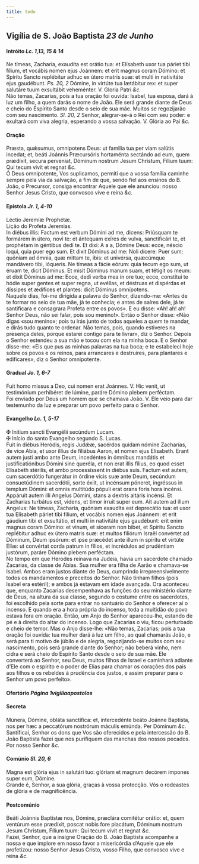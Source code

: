 ```yaml
---
title: todo
---
```

<h2 class="text-center">Vigília de S. João Baptista <em>23 de Junho</em></h2>

<h4 class="text-center">Intróito <em>Lc. 1,13, 15 & 14</em></h4>
<div class="container-fluid">
<div class="row">
<div class="dropcap text-justify">
Ne tímeas, Zacharía, exaudíta est orátio tua: et Elísabeth uxor tua páriet tibi fílium, et vocábis nomen ejus Joánnem: et erit magnus coram Dómino: et Spíritu Sancto replébitur adhuc ex útero matris suæ: et multi in nativitáte ejus gaudébunt. <em>Ps. 20, 2</em> Dómine, in virtúte tua lætábitur rex: et super salutáre tuum exsultábit veheménter.
V. Gloria Patri <em>&c.</em>
</div>
<div class="dropcap text-justify">
Não temas, Zacarias, pois a tua oração foi ouvida: Isabel, tua esposa, dará à luz um filho, a quem darás o nome de João. Ele será grande diante de Deus e cheio do Espírito Santo desde o seio de sua mãe. Muitos se regozijarão com seu nascimento. <em>Sl. 20, 2</em> Senhor, alegrar-se-á o Rei com seu poder: e exultará com viva alegria, esperando a vossa salvação.
V. Glória ao Pai <em>&c.</em>
</div>
</div>
</div>

<h4 class="text-center">Oração</h4>
<div class="container-fluid">
<div class="row">
<div class="dropcap text-justify">
Præsta, quǽsumus, omnipotens Deus: ut familia tua per viam salútis incedat; et, beáti Joánnis Præcursóris hortaménta sectándo ad eum, quem prædíxit, secura perveniat, Dóminum nostrum Jesum Christum, Fílium tuum: Qui tecum vivit et regnat <em>&c.</em>
</div>
<div class="dropcap text-justify">
Ó Deus omnipotente, Vos suplicamos, permiti que a vossa família caminhe sempre pela via da salvação, a fim de que, sendo fiel aos ensinos do B. João, o Precursor, consiga encontrar Aquele que ele anunciou: nosso Senhor Jesus Cristo, que convosco vive e reina <em>&c.</em>
</div>
</div>
</div>

<h4 class="text-center">Epístola <em>Jr. 1, 4-10</em></h4>
<div class="container-fluid">
<div class="row">
<div class="text-justify">
Léctio Jeremíæ Prophétæ.
</div>
<div class="text-justify">
Lição do Profeta Jeremias.
</div>
<div class="dropcap text-justify">
In diébus illis: Factum est verbum Dómini ad me, dicens: Priúsquam te formárem in útero, novi te: et ántequam exíres de vulva, sanctificári te, et prophétam in géntibus dedi te. Et dixi: A a a, Dómine Deus: ecce, néscio loqui, quia puer ego sum. Et dixit Dóminus ad me: Noli dícere: Puer sum; quóniam ad ómnia, quæ mittam te, ibis: et univérsa, quæcúmque mandávero tibi, lóqueris. Ne tímeas a fácie eórum: quia tecum ego sum, ut éruam te, dicit Dóminus. Et misit Dóminus manum suam, et tétigit os meum: et dixit Dóminus ad me: Ecce, dedi verba mea in ore tuo; ecce, constítui te hódie super gentes et super regna, ut evéllas, et déstruas et dispérdas et díssipes et ædífices et plantes: dicit Dóminus omnípotens.
</div>
<div class="dropcap text-justify">
Naquele dias, foi-me dirigida a palavra do Senhor, dizendo-me: «Antes de te formar no seio de tua mãe, já te conhecia; e antes de saíres dele, já te santificara e consagrara Profeta entre os povos». E eu disse: «Ah! ah! ah! Senhor Deus, não sei falar, pois sou menino!». Então o Senhor disse: «Não digas «sou menino»; pois tu irás junto de todos aqueles a quem te mandar, e dirás tudo quanto te ordenar. Não temas, pois, quando estiveres na presença deles, porque estarei contigo para te livrar», diz o Senhor. Depois o Senhor estendeu a sua mão e tocou com ela na minha boca. E o Senhor disse-me: «Eis que pus as minhas palavras na tua boca; e te estabeleci hoje sobre os povos e os reinos, para arrancares e destruíres, para plantares e edificares», diz o Senhor omnipotente.
</div>
</div>
</div>

<h4 class="text-center">Gradual <em>Jo. 1, 6-7</em></h4>
<div class="container-fluid">
<div class="row">
<div class="dropcap text-justify">
Fuit homo missus a Deo, cui nomen erat Joánnes. V. Hic venit, ut testimónium perhibéret de lúmine, paráre Dómino plebem perféctam.
</div>
<div class="dropcap text-justify">
Foi enviado por Deus um homem que se chamava João. V. Ele veio para dar testemunho da luz e preparar um povo perfeito para o Senhor.
</div>
</div>
</div>

<h4 class="text-center">Evangelho <em>Lc. 1, 5-17</em></h4>
<div class="container-fluid">
<div class="row">
<div class="text-justify">
<span class="text-danger">&#10016;</span> Initium sancti Evangélii secúndum Lucam.
</div>
<div class="text-justify">
<span class="text-danger">&#10016;</span> Início do santo Evangelho segundo S. Lucas.
</div>
<div class="dropcap text-justify">
Fuit in diébus Heródis, regis Judǽæ, sacérdos quidam nómine Zacharías, de vice Abía, et uxor illíus de filiábus Aaron, et nomen ejus Elísabeth. Erant autem justi ambo ante Deum, incedéntes in ómnibus mandátis et justificatiónibus Dómini sine queréla, et non erat illis fílius, eo quod esset Elísabeth stérilis, et ambo processíssent in diébus suis. Factum est autem, cum sacerdótio fungerátur in órdine vicis suæ ante Deum, secúndum consuetúdinem sacerdótii, sorte éxiit, ut incénsum póneret, ingréssus in templum Dómini: et omnis multitúdo pópuli erat orans foris hora incénsi. Appáruit autem illi Angelus Dómini, stans a dextris altáris incénsi. Et Zacharias turbátus est, videns, et timor írruit super eum. Ait autem ad illum Angelus: Ne tímeas, Zacharía, quóniam exaudíta est deprecátio tua: et uxor tua Elísabeth páriet tibi fílium, et vocábis nomen ejus Joánnem: et erit gáudium tibi et exsultátio, et multi in nativitáte ejus gaudébunt: erit enim magnus coram Dómino: et vinum, et síceram non bibet, et Spíritu Sancto replébitur adhuc ex útero matris suæ: et multos filiórum Israël convértet ad Dóminum, Deum ipsórum: et ipse præcédet ante illum in spíritu et virtúte Elíæ: ut convértat corda patrum in fílios, et incrédulos ad prudéntiam justórum, paráre Dómino plebem perféctam.
</div>
<div class="dropcap text-justify">
No tempo em que Herodes reinava na Judeia, havia um sacerdote chamado Zacarias, da classe de Abias. Sua mulher era filha de Aarão e chamava-se Isabel. Ambos eram justos diante de Deus, cumprindo irrepreensivelmente todos os mandamentos e preceitos do Senhor. Não tinham filhos (pois Isabel era estéril); e ambos já estavam em idade avançada. Ora aconteceu que, enquanto Zacarias desempenhava as funções do seu ministério diante de Deus, na altura da sua classe, segundo o costume entre os sacerdotes, foi escolhido pela sorte para entrar no santuário do Senhor e oferecer aí o incenso. E quando era a hora própria do incenso, toda a multidão do povo estava fora em oração. Então, um Anjo do Senhor apareceu-lhe, estando de pé e à direita do altar do incenso. Logo que Zacarias o viu, ficou perturbado e cheio de temor. Mas o Anjo disse-lhe: «Não temas, Zacarias; pois a tua oração foi ouvida: tua mulher dará à luz um filho, ao qual chamarás João, e será para ti motivo de júbilo e de alegria, regozijando-se muitos com seu nascimento, pois será grande diante do Senhor; não beberá vinho, nem cidra e será cheio do Espírito Santo desde o seio de sua mãe. Ele converterá ao Senhor, seu Deus, muitos filhos de Israel e caminhará adiante d’Ele com o espírito e o poder de Elias para chamar os corações dos pais aos filhos e os rebeldes à prudência dos justos, e assim preparar para o Senhor um povo perfeito».
</div>
</div>
</div>

<h4 class="text-center">Ofertório <em>Página 1vigiliaapostolos</em></h4>

<h4 class="text-center">Secreta</h4>
<div class="container-fluid">
<div class="row">
<div class="dropcap text-justify">
Múnera, Dómine, obláta sanctífica: et, intercedénte beáto Joánne Baptista, nos per hæc a peccatórum nostrórum máculis emúnda. Per Dóminum <em>&c.</em>
</div>
<div class="dropcap text-justify">
Santificai, Senhor os dons que Vos são oferecidos e pela intercessão do B. João Baptista fazei que nos purifiquem das manchas dos nossos pecados. Por nosso Senhor <em>&c.</em>
</div>
</div>
</div>

<h4 class="text-center">Comúnio <em>Sl. 20, 6</em></h4>
<div class="container-fluid">
<div class="row">
<div class="dropcap text-justify">
Magna est glória ejus in salutári tuo: glóriam et magnum decórem ímpones super eum, Dómine.
</div>
<div class="dropcap text-justify">
Grande é, Senhor, a sua glória, graças à vossa protecção. Vós o rodeastes de glória e de magnificência.
</div>
</div>
</div>

<h4 class="text-center">Postcomúnio</h4>
<div class="container-fluid">
<div class="row">
<div class="dropcap text-justify">
Beáti Joánnis Baptístæ nos, Dómine, præclára comitétur orátio: et, quem ventúrum esse prædíxit, poscat nobis fore placátum, Dóminum nostrum Jesum Christum, Fílium tuum: Qui tecum vivit et regnat <em>&c.</em>
</div>
<div class="dropcap text-justify">
Fazei, Senhor, que a insigne Oração do B. João Baptista acompanhe a nossa e que implore em nosso favor a misericórdia d’Aquele que ele profetizou: nosso Senhor Jesus Cristo, vosso Filho, que convosco vive e reina <em>&c.</em>
</div>
</div>
</div>